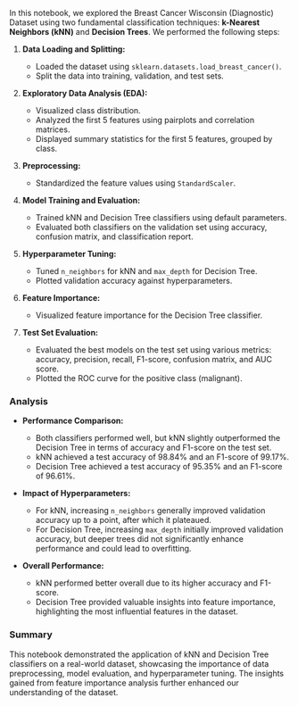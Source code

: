 In this notebook, we explored the Breast Cancer Wisconsin (Diagnostic) Dataset using two fundamental classification techniques: **k-Nearest Neighbors (kNN)** and **Decision Trees**. We performed the following steps:

1. **Data Loading and Splitting:**
    - Loaded the dataset using `sklearn.datasets.load_breast_cancer()`.
    - Split the data into training, validation, and test sets.

2. **Exploratory Data Analysis (EDA):**
    - Visualized class distribution.
    - Analyzed the first 5 features using pairplots and correlation matrices.
    - Displayed summary statistics for the first 5 features, grouped by class.

3. **Preprocessing:**
    - Standardized the feature values using `StandardScaler`.

4. **Model Training and Evaluation:**
    - Trained kNN and Decision Tree classifiers using default parameters.
    - Evaluated both classifiers on the validation set using accuracy, confusion matrix, and classification report.

5. **Hyperparameter Tuning:**
    - Tuned `n_neighbors` for kNN and `max_depth` for Decision Tree.
    - Plotted validation accuracy against hyperparameters.

6. **Feature Importance:**
    - Visualized feature importance for the Decision Tree classifier.

7. **Test Set Evaluation:**
    - Evaluated the best models on the test set using various metrics: accuracy, precision, recall, F1-score, confusion matrix, and AUC score.
    - Plotted the ROC curve for the positive class (malignant).

### Analysis

- **Performance Comparison:**
    - Both classifiers performed well, but kNN slightly outperformed the Decision Tree in terms of accuracy and F1-score on the test set.
    - kNN achieved a test accuracy of 98.84% and an F1-score of 99.17%.
    - Decision Tree achieved a test accuracy of 95.35% and an F1-score of 96.61%.

- **Impact of Hyperparameters:**
    - For kNN, increasing `n_neighbors` generally improved validation accuracy up to a point, after which it plateaued.
    - For Decision Tree, increasing `max_depth` initially improved validation accuracy, but deeper trees did not significantly enhance performance and could lead to overfitting.

- **Overall Performance:**
    - kNN performed better overall due to its higher accuracy and F1-score.
    - Decision Tree provided valuable insights into feature importance, highlighting the most influential features in the dataset.

### Summary

This notebook demonstrated the application of kNN and Decision Tree classifiers on a real-world dataset, showcasing the importance of data preprocessing, model evaluation, and hyperparameter tuning. The insights gained from feature importance analysis further enhanced our understanding of the dataset.